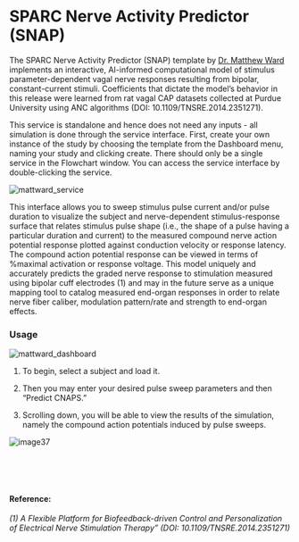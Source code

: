 # SPARC Nerve Activity Predictor (SNAP)

The SPARC Nerve Activity Predictor (SNAP) template by [Dr. Matthew Ward](https://engineering.purdue.edu/Engr/People/NewFaculty/New_Faculty_2016/ward.html) implements an interactive, AI-informed computational model of stimulus parameter-dependent vagal nerve responses resulting from bipolar, constant-current stimuli.  Coefficients that dictate the model’s behavior in this release were learned from rat vagal CAP datasets collected at Purdue University using ANC algorithms (DOI: 10.1109/TNSRE.2014.2351271).

This service is standalone and hence does not need any inputs - all simulation is done through the service interface. First, create your own instance of the study by choosing the template from the Dashboard menu, naming your study and clicking create. There should only be a single service in the Flowchart window. You can access the service interface by double-clicking the service.

![mattward_service](https://user-images.githubusercontent.com/32800795/61584990-ee496980-ab51-11e9-9794-148ae6813e81.JPG ':size=400%')

This interface allows you to sweep stimulus pulse current and/or pulse duration to visualize the subject and nerve-dependent stimulus-response surface that relates stimulus pulse shape (i.e., the shape of a pulse having a particular duration and current) to the measured compound nerve action potential response plotted against conduction velocity or response latency.  
The compound action potential response can be viewed in terms of %maximal activation or response voltage.  This model uniquely and accurately predicts the graded nerve response to stimulation measured using bipolar cuff electrodes (1) and may in the future serve as a unique mapping tool to catalog measured end-organ responses in order to relate nerve fiber caliber, modulation pattern/rate and strength to end-organ effects.


### Usage
![mattward_dashboard](https://user-images.githubusercontent.com/32800795/61584989-ee496980-ab51-11e9-9c4d-09b3bd473ad1.JPG)

1. To begin, select a subject and load it. 

2. Then you may enter your desired pulse sweep parameters and then “Predict CNAPS.” 

3. Scrolling down, you will be able to view the results of the simulation, namely the compound action potentials induced by pulse sweeps.

![image37](https://user-images.githubusercontent.com/32800795/61585037-0a013f80-ab53-11e9-991d-80516a20f12f.gif)


<br/><br/><br/>



#### Reference:

*(1) A Flexible Platform for Biofeedback-driven Control and Personalization of Electrical Nerve Stimulation Therapy” (DOI: 10.1109/TNSRE.2014.2351271)*

